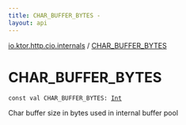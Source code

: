 ```yaml
---
title: CHAR_BUFFER_BYTES - 
layout: api
---
```


<div class='api-docs-breadcrumbs'><a href="index.html">io.ktor.http.cio.internals</a> / <a href="./-c-h-a-r_-b-u-f-f-e-r_-b-y-t-e-s.html">CHAR_BUFFER_BYTES</a></div>

# CHAR_BUFFER_BYTES

<div class="signature"><code><span class="keyword">const</span> <span class="keyword">val </span><span class="identifier">CHAR_BUFFER_BYTES</span><span class="symbol">: </span><a href="https://kotlinlang.org/api/latest/jvm/stdlib/kotlin/-int/index.html"><span class="identifier">Int</span></a></code></div>

Char buffer size in bytes used in internal buffer pool

